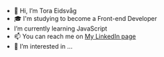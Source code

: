 - 👋 Hi, I’m Tora Eidsvåg
- :mortar_board: I'm studying to become a Front-end Developer
- I’m currently learning JavaScript
- 📫 You can reach me on [My LinkedIn page](https://www.linkedin.com/in/toraoeidsvag)
- 👀 I’m interested in ...
